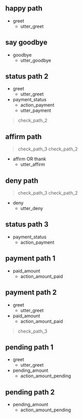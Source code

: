 ## happy path
* greet
  - utter_greet

## say goodbye
* goodbye
  - utter_goodbye

## status path 2
* greet
  - utter_greet
* payment_status
  - action_payment
  - utter_payment
> check_path_2

## affirm path
> check_path_3
> check_path_2
* affirm OR thank
  - utter_affirm

## deny path
> check_path_3
> check_path_2
* deny
  - utter_deny

## status path 3
* payment_status
  - action_payment

## payment path 1
* paid_amount
  - action_amount_paid

## payment path 2
* greet
  - utter_greet
* paid_amount
  - action_amount_paid
> check_path_3

## pending path 1
* greet
  - utter_greet
* pending_amount
  - action_amount_pending

## pending path 2
* pending_amount
  - action_amount_pending